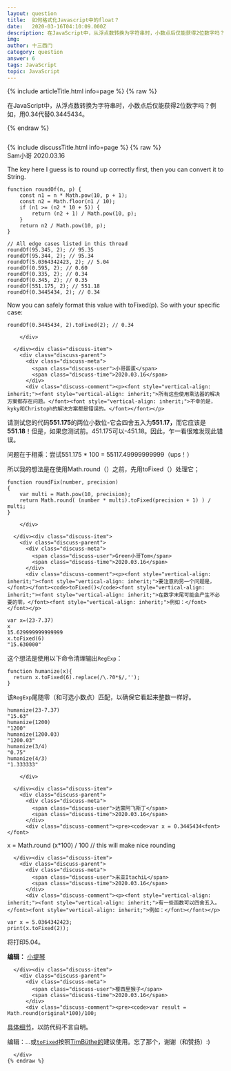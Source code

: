 ```yaml
---
layout: question
title:  如何格式化Javascript中的float？
date:   2020-03-16T04:10:09.000Z
description: 在JavaScript中，从浮点数转换为字符串时，小数点后仅能获得2位数字吗？例如，用0.34代替0.3445434。...
img: 
author: 十三西门
category: question
answer: 6
tags: JavaScript
topic: JavaScript
---
```

<div class="article-root">
  <div class="article">
    {% include articleTitle.html info=page %}
    {% raw %}
    <div class="article-content"><p><font style="vertical-align: inherit;"><font style="vertical-align: inherit;">在JavaScript中，从浮点数转换为字符串时，小数点后仅能获得2位数字吗？</font><font style="vertical-align: inherit;">例如，用0.34代替0.3445434。</font></font></p></div>
    {% endraw %}
  </div>
  <p style="height: 0;width:0;overflow: hidden;"> 第1708篇《如何格式化Javascript中的float？》来自Winter(https://github.com/aiyld/aiyld.github.io)的站点</p>
  <div class="discuss-wrapper">
    {% include discussTitle.html info=page %}
    {% raw %}
    <div class="discuss-item">
        <div class="discuss-parent">
          <div class="discuss-meta">
            <span class="discuss-user">Sam小哥</span>
            <span class="discuss-time">2020.03.16</span>
          </div>
          <div class="discuss-comment"><p>The key here I guess is to round up correctly first, then you can convert it to String.</p>

<pre class="lang-js prettyprint-override"><code>function roundOf(n, p) {<font></font>
    const n1 = n * Math.pow(10, p + 1);<font></font>
    const n2 = Math.floor(n1 / 10);<font></font>
    if (n1 &gt;= (n2 * 10 + 5)) {<font></font>
        return (n2 + 1) / Math.pow(10, p);<font></font>
    }<font></font>
    return n2 / Math.pow(10, p);<font></font>
}<font></font>
<font></font>
// All edge cases listed in this thread<font></font>
roundOf(95.345, 2); // 95.35<font></font>
roundOf(95.344, 2); // 95.34<font></font>
roundOf(5.0364342423, 2); // 5.04<font></font>
roundOf(0.595, 2); // 0.60<font></font>
roundOf(0.335, 2); // 0.34<font></font>
roundOf(0.345, 2); // 0.35<font></font>
roundOf(551.175, 2); // 551.18<font></font>
roundOf(0.3445434, 2); // 0.34<font></font>
</code></pre>

<p>Now you can safely format this value with toFixed(p).
So with your specific case:</p>

<pre class="lang-js prettyprint-override"><code>roundOf(0.3445434, 2).toFixed(2); // 0.34
</code></pre></div>
        </div>
        
      </div><div class="discuss-item">
        <div class="discuss-parent">
          <div class="discuss-meta">
            <span class="discuss-user">小哥蛋蛋</span>
            <span class="discuss-time">2020.03.16</span>
          </div>
          <div class="discuss-comment"><p><font style="vertical-align: inherit;"><font style="vertical-align: inherit;">所有这些使用乘法器的解决方案都存在问题。</font><font style="vertical-align: inherit;">不幸的是，kyky和Christoph的解决方案都是错误的。</font></font></p>

<p><font style="vertical-align: inherit;"><font style="vertical-align: inherit;">请测试您的代码</font></font><strong><font style="vertical-align: inherit;"><font style="vertical-align: inherit;">551.175</font></font></strong><font style="vertical-align: inherit;"><font style="vertical-align: inherit;">的两位小数位-它会四舍五入为</font></font><strong><font style="vertical-align: inherit;"><font style="vertical-align: inherit;">551.17，</font></font></strong><font style="vertical-align: inherit;"><font style="vertical-align: inherit;">而它应该是</font></font><strong><font style="vertical-align: inherit;"><font style="vertical-align: inherit;">551.18</font></font></strong><font style="vertical-align: inherit;"><font style="vertical-align: inherit;">！</font><font style="vertical-align: inherit;">但是，如果您测试前。</font><font style="vertical-align: inherit;">451.175可以-451.18。</font><font style="vertical-align: inherit;">因此，乍一看很难发现此错误。</font></font></p>

<p><font style="vertical-align: inherit;"><font style="vertical-align: inherit;">问题在于相乘：尝试551.175 * 100 = 55117.49999999999（ups！）</font></font></p>

<p><font style="vertical-align: inherit;"><font style="vertical-align: inherit;">所以我的想法是在使用Math.round（）之前，先用toFixed（）处理它；</font></font></p>

<pre><code>function roundFix(number, precision)<font></font>
{<font></font>
    var multi = Math.pow(10, precision);<font></font>
    return Math.round( (number * multi).toFixed(precision + 1) ) / multi;<font></font>
}<font></font>
</code></pre></div>
        </div>
        
      </div><div class="discuss-item">
        <div class="discuss-parent">
          <div class="discuss-meta">
            <span class="discuss-user">Green小哥Tom</span>
            <span class="discuss-time">2020.03.16</span>
          </div>
          <div class="discuss-comment"><p><font style="vertical-align: inherit;"><font style="vertical-align: inherit;">要注意的另一个问题是，</font></font><code>toFixed()</code><font style="vertical-align: inherit;"><font style="vertical-align: inherit;">在数字末尾可能会产生不必要的零。</font><font style="vertical-align: inherit;">例如：</font></font></p>

<pre><code>var x=(23-7.37)<font></font>
x<font></font>
15.629999999999999<font></font>
x.toFixed(6)<font></font>
"15.630000"<font></font>
</code></pre>

<p><font style="vertical-align: inherit;"><font style="vertical-align: inherit;">这个想法是使用以下命令清理输出</font></font><code>RegExp</code><font style="vertical-align: inherit;"><font style="vertical-align: inherit;">：</font></font></p>

<pre><code>function humanize(x){<font></font>
  return x.toFixed(6).replace(/\.?0*$/,'');<font></font>
}<font></font>
</code></pre>

<p><font style="vertical-align: inherit;"><font style="vertical-align: inherit;">该</font></font><code>RegExp</code><font style="vertical-align: inherit;"><font style="vertical-align: inherit;">尾随零（和可选小数点）匹配，以确保它看起来整数一样好。</font></font></p>

<pre><code>humanize(23-7.37)<font></font>
"15.63"<font></font>
humanize(1200)<font></font>
"1200"<font></font>
humanize(1200.03)<font></font>
"1200.03"<font></font>
humanize(3/4)<font></font>
"0.75"<font></font>
humanize(4/3)<font></font>
"1.333333"<font></font>
</code></pre></div>
        </div>
        
      </div><div class="discuss-item">
        <div class="discuss-parent">
          <div class="discuss-meta">
            <span class="discuss-user">达蒙阿飞斯丁</span>
            <span class="discuss-time">2020.03.16</span>
          </div>
          <div class="discuss-comment"><pre><code>var x = 0.3445434<font></font>
x = Math.round (x*100) / 100 // this will make nice rounding<font></font>
</code></pre></div>
        </div>
        
      </div><div class="discuss-item">
        <div class="discuss-parent">
          <div class="discuss-meta">
            <span class="discuss-user">米亚ItachiL</span>
            <span class="discuss-time">2020.03.16</span>
          </div>
          <div class="discuss-comment"><p><font style="vertical-align: inherit;"><font style="vertical-align: inherit;">有一些函数可以四舍五入。</font><font style="vertical-align: inherit;">例如：</font></font></p>

<pre><code>var x = 5.0364342423;<font></font>
print(x.toFixed(2));<font></font>
</code></pre>

<p><font style="vertical-align: inherit;"><font style="vertical-align: inherit;">将打印5.04。</font></font></p>

<p><strong><font style="vertical-align: inherit;"><font style="vertical-align: inherit;">编辑：</font></font></strong>
<a href="http://jsfiddle.net/TM7DQ/" rel="noreferrer"><font style="vertical-align: inherit;"><font style="vertical-align: inherit;">小提琴</font></font></a></p></div>
        </div>
        
      </div><div class="discuss-item">
        <div class="discuss-parent">
          <div class="discuss-meta">
            <span class="discuss-user">樱西里猴子</span>
            <span class="discuss-time">2020.03.16</span>
          </div>
          <div class="discuss-comment"><pre><code>var result = Math.round(original*100)/100;
</code></pre>

<p><a href="http://www.javascriptkit.com/javatutors/round.shtml" rel="noreferrer"><font style="vertical-align: inherit;"><font style="vertical-align: inherit;">具体细节</font></font></a><font style="vertical-align: inherit;"><font style="vertical-align: inherit;">，以防代码不言自明。</font></font></p>

<p><font style="vertical-align: inherit;"><font style="vertical-align: inherit;">编辑：...或</font></font><code><a href="https://developer.mozilla.org/en-US/docs/Web/JavaScript/Reference/Global_Objects/Number/toFixed" rel="noreferrer">toFixed</a></code><font style="vertical-align: inherit;"><font style="vertical-align: inherit;">按照</font></font><a href="https://stackoverflow.com/questions/661562/comma-format-in-javascript/661579#661579"><font style="vertical-align: inherit;"><font style="vertical-align: inherit;">TimBüthe的</font></font></a><font style="vertical-align: inherit;"><font style="vertical-align: inherit;">建议</font><font style="vertical-align: inherit;">使用</font><font style="vertical-align: inherit;">。</font><font style="vertical-align: inherit;">忘了那个，谢谢（和赞扬）:)</font></font></p></div>
        </div>
        
      </div>
    {% endraw %}
  </div>
<div>
